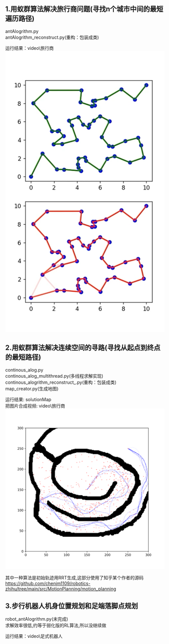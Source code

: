 ## 1.用蚁群算法解决旅行商问题(寻找n个城市中间的最短遍历路径)
antAlogrithm.py\
antAlogrithm_reconstruct.py(重构：包装成类)

运行结果：video\旅行商
![Alt text](readme2.png)

## 2.用蚁群算法解决连续空间的寻路(寻找从起点到终点的最短路径)
continous_alog.py\
continous_alog_multithread.py(多线程求解实现)\
continous_alogrithm_reconstruct_.py(重构：包装成类)\
map_creator.py(生成地图)

运行结果: solutionMap\
把图片合成视频: video\旅行商
![Alt text](readme1.png)

其中一种算法是初始轨迹用RRT生成,这部分使用了知乎某个作者的源码\
https://github.com/chenjm1109/robotics-zhihu/tree/main/src/MotionPlanning/motion_planning

## 3.步行机器人机身位置规划和足端落脚点规划
robot_antAlogrithm.py(未完成)\
求解效率很低,约等于弱化版的RL算法,所以没继续做

运行结果：video\足式机器人